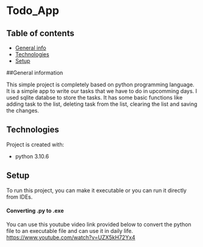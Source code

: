 # Todo_App

## Table of contents
* [General info](#general-info)
* [Technologies](#technologies)
* [Setup](#setup)

##General information

This simple project is completely based on python programming language.
It is a simple app to write our tasks that we have to do in upcomming days.
I used sqlite databse to store the tasks.
It has some basic functions like adding task to the list, deleting task from the list, clearing the list and saving the changes.

## Technologies
Project is created with:
* python 3.10.6

## Setup
To run this project, you can make it executable or you can run it directly from IDEs.

#### Converting .py to .exe 
You can use this youtube video link provided below to convert the python file to an executable file and can use it in daily life.
https://www.youtube.com/watch?v=UZX5kH72Yx4

